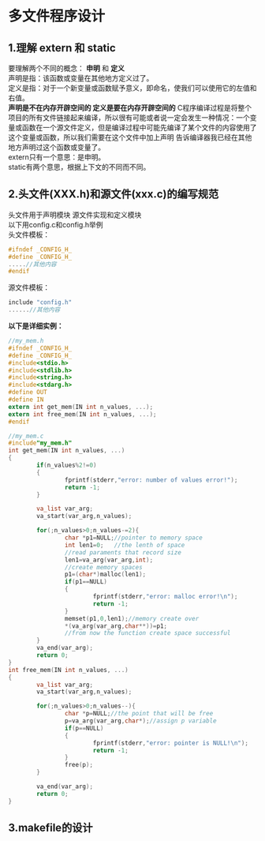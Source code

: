 # 多文件程序设计
## 1.理解 extern 和 static
要理解两个不同的概念： __申明__ 和 __定义__<br>
声明是指：该函数或变量在其他地方定义过了。<br>
定义是指：对于一个新变量或函数赋予意义，即命名，使我们可以使用它的左值和右值。<br>
__声明是不在内存开辟空间的 定义是要在内存开辟空间的__ C程序编译过程是将整个项目的所有文件链接起来编译，所以很有可能或者说一定会发生一种情况：一个变量或函数在一个源文件定义，但是编译过程中可能先编译了某个文件的内容使用了这个变量或函数，所以我们需要在这个文件中加上声明 告诉编译器我已经在其他地方声明过这个函数或变量了。<br>
extern只有一个意思：是申明。<br>
static有两个意思，根据上下文的不同而不同。<br>
## 2.头文件(XXX.h)和源文件(xxx.c)的编写规范
头文件用于声明模块 源文件实现和定义模块<br>
以下用config.c和config.h举例<br>
头文件模板：<br>
```C
#ifndef _CONFIG_H_
#define _CONFIG_H_
.....//其他内容
#endif
```
源文件模板：<br>
```C
include "config.h"
......//其他内容
```
__以下是详细实例：__<br>
```C
//my_mem.h
#ifndef _CONFIG_H_
#define _CONFIG_H_
#include<stdio.h>
#include<stdlib.h>
#include<string.h>
#include<stdarg.h>
#define OUT
#define IN
extern int get_mem(IN int n_values, ...);
extern int free_mem(IN int n_values, ...);
#endif
```
```C
//my_mem.c
#include"my_mem.h"
int get_mem(IN int n_values, ...)
{
        if(n_values%2!=0)
        {
                fprintf(stderr,"error: number of values error!");
                return -1;
        }

        va_list var_arg;
        va_start(var_arg,n_values);

        for(;n_values>0;n_values-=2){
                char *p1=NULL;//pointer to memory space
                int len1=0;   //the lenth of space
                //read paraments that record size
                len1=va_arg(var_arg,int);
                //create memory spaces
                p1=(char*)malloc(len1);
                if(p1==NULL)
                {
                        fprintf(stderr,"error: malloc error!\n");
                        return -1;
                }
                memset(p1,0,len1);//memory create over
                *(va_arg(var_arg,char**))=p1;
                //from now the function create space successful
        }
        va_end(var_arg);
        return 0;
}
int free_mem(IN int n_values, ...)
{
        va_list var_arg;
        va_start(var_arg,n_values);

        for(;n_values>0;n_values--){
                char *p=NULL;//the point that will be free
                p=va_arg(var_arg,char*);//assign p variable
                if(p==NULL)
                {
                        fprintf(stderr,"error: pointer is NULL!\n");
                        return -1;
                }
                free(p);
        }

        va_end(var_arg);
        return 0;
}
```


## 3.makefile的设计
